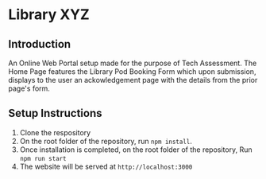 # Library XYZ

## Introduction
An Online Web Portal setup made for the purpose of Tech Assessment. The Home Page features the Library Pod Booking Form which upon submission, displays to the user an ackowledgement page with the details from the prior page's form.

## Setup Instructions
1. Clone the respository
2. On the root folder of the repository, run ``npm install``.
3. Once installation is completed, on the root folder of the repository, Run ``npm run start``
4. The website will be served at ``http://localhost:3000``
